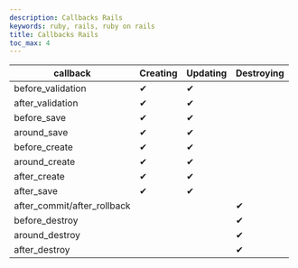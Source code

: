 ```yaml
---
description: Callbacks Rails
keywords: ruby, rails, ruby on rails
title: Callbacks Rails
toc_max: 4
---
```



|callback |Creating  |  Updating |  Destroying |
|---|---|---|---|
|before_validation| ✔ | ✔ ||
|after_validation| ✔ | ✔ ||
|before_save| ✔ | ✔ ||
|around_save| ✔ | ✔ ||
|before_create| ✔ | ✔ ||
|around_create| ✔ | ✔ ||
|after_create| ✔ | ✔ ||
|after_save| ✔ | ✔ ||
|after_commit/after_rollback||| ✔ |
|before_destroy| | | ✔ |
|around_destroy| | | ✔  |
|after_destroy| | | ✔  |
